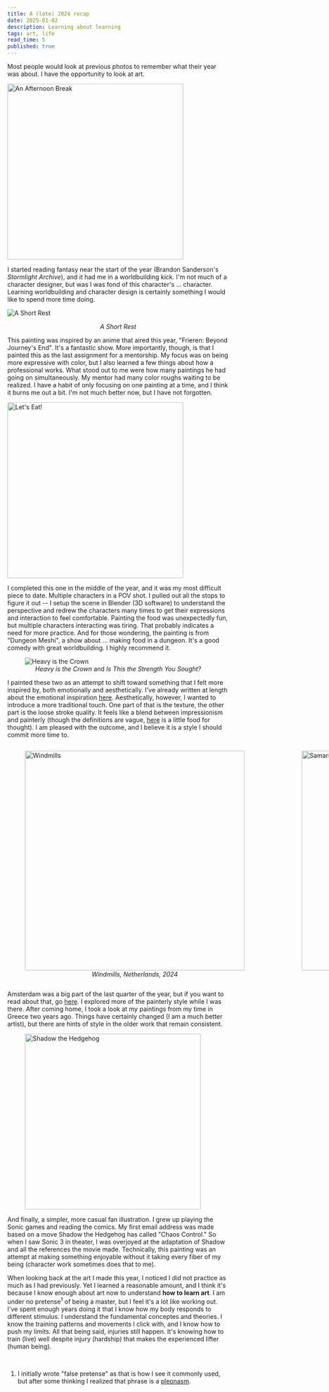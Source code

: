 ```yaml
---
title: A (late) 2024 recap
date: 2025-01-02
description: Learning about learning
tags: art, life
read_time: 5
published: true
---
```


Most people would look at previous photos to remember what their year was about.
I have the opportunity to look at art.

<img src="https://images.suchaaverchahal.com/characterSketch.webp" alt="An
Afternoon Break" width="400"/>

I started reading fantasy near the start of the year (Brandon Sanderson's
_Stormlight Archive_), and it had me in a worldbuilding kick. I'm not much of a
character designer, but was I was fond of this character's ... character.
Learning worldbuilding and character design is certainly something I would like
to spend more time doing.

<img src="https://images.suchaaverchahal.com/FrierenAndFernWeb.webp" alt="A
Short Rest"/>

<figcaption style="text-align:center;"><i>A Short Rest</i></figcaption>

This painting was inspired by an anime that aired this year, "Frieren:
Beyond Journey's End". It's a fantastic show. More importantly, though, is that
I painted this as the last assignment for a mentorship. My focus was on being
more expressive with color, but I also learned a few things about how a
professional works. What stood out to me were how many paintings he had going on
simultaneously. My mentor had many color roughs waiting to be realized. I have a habit of only
focusing on one painting at a time, and I think it burns me out a bit. I'm not
much better now, but I have not forgotten.

<img src="https://images.suchaaverchahal.com/dungeonMeshiForWeb.webp" alt="Let's
Eat!" width="400"/>

I completed this one in the middle of the year, and it was my most
difficult piece to date. Multiple characters in a POV shot. I pulled out all the
stops to figure it out -- I setup the scene in Blender (3D software) to
understand the perspective and redrew the characters many times to get their
expressions and interaction to feel comfortable. Painting the food was
unexpectedly fun, but multiple characters interacting was tiring. That probably
indicates a need for more practice. And for those wondering, the painting is from "Dungeon
Meshi", a show about ...
making food in a dungeon. It's a good comedy with great worldbuilding. I highly
recommend it.

<figure>
<img src="https://images.suchaaverchahal.com/BakugoAndDeku.webp" alt="Heavy
is the Crown" />
<figcaption style="text-align:center;"><i>Heavy is the Crown</i> and <i>Is This the Strength You Sought?</i></figcaption>
</figure>

I painted these two as an attempt to shift toward something that I felt more
inspired by, both emotionally and aesthetically. I've already written at length
about the emotional inspiration [here](https://minifigmaster125.github.io/art/heroism). Aesthetically, however, I
wanted to introduce a more traditional touch. One part of that is the texture, the
other part is the loose stroke quality. It feels like a blend between
impressionism and painterly (though the definitions are vague,
[here](https://www.lindahugues.com/blog/art-style-impressionistic-or-painterly)
is a little food for thought). I am pleased with the outcome, and I
believe it is a style I should commit more time to.

<div style="display:flex;gap:50px;justify-content:space-between;align-items:center;">
<figure>
<img src="https://images.suchaaverchahal.com/WindmillsOfZaanseSchans.webp" alt="Windmills" width="500"/>
<figcaption style="text-align:center;"><i>Windmills, Netherlands, 2024</i></figcaption>
</figure>
<figure>
<img src="https://images.suchaaverchahal.com/samaragorge.webp" alt="Samaria Gorge" width="500"/>
<figcaption style="text-align:center;"><i>Samaria Gorge, Greece, 2022</i></figcaption>
</figure>
</div>

Amsterdam was a big part of the last quarter of the year, but if you want to read
about that, go [here](https://minifigmaster125.github.io/blog/the-amsterdam-experience). I explored more of the
painterly style while I was there. After coming home, I took a look at my
paintings from my time in Greece two years ago. Things have certainly changed
(I am a much better artist), but there are hints of style in the older work
that remain consistent.

<figure>
<img src="https://images.suchaaverchahal.com/shadow.webp" alt="Shadow the Hedgehog" width="400"/>
</figure>

And finally, a simpler, more casual fan illustration. I grew up playing the
Sonic games and reading the comics. My first email address was made based
on a move Shadow the Hedgehog has called "Chaos Control." So when I saw Sonic 3
in theater, I was overjoyed at the adaptation of Shadow and all the references
the movie made. Technically, this painting was an attempt at making something
enjoyable without it taking every fiber of my being (character work sometimes
does that to me).

When looking back at the art I made this year, I noticed
I did not practice as much as I had previously. Yet I learned a
reasonable amount, and I think it's because I know enough about art now to
understand **how to learn art**. I am under no pretense<sup>1</sup> of being a master, but
I feel it's a lot like working out. I've spent enough years doing it that I
know how my body responds to different stimulus. I understand the fundamental
conceptes and theories. I know the training patterns and
movements I click with, and I know how to push my limits. All that being said,
injuries still happen. It's knowing how to train (live) well despite injury (hardship) that
makes the experienced lifter (human being).

<br />

1. I initially wrote "false pretense" as that is how I see it commonly used, but
   after some thinking I realized that phrase is a
   [pleonasm](https://www.merriam-webster.com/dictionary/pleonasm).
